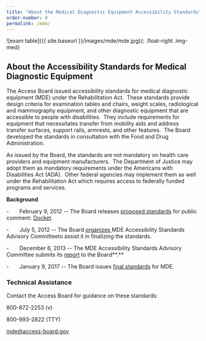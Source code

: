 ```yaml
---
title: "About the Medical Diagnostic Equipment Accessibility Standards"
order-number: 0
permalink: /mde/
---
```


![exam table]({{ site.baseurl }}/images/mde/mde.jpg){: .float-right .img-med}

About the Accessibility Standards for Medical Diagnostic Equipment
------------------------------------------------------------------

The Access Board issued accessibility standards for medical diagnostic equipment (MDE) under the Rehabilitation Act.  These standards provide design criteria for examination tables and chairs, weight scales, radiological and mammography equipment, and other diagnostic equipment that are accessible to people with disabilities.  They include requirements for equipment that necessitates transfer from mobility aids and address transfer surfaces, support rails, armrests, and other features.  The Board developed the standards in consultation with the Food and Drug Administration.

As issued by the Board, the standards are not mandatory on health care providers and equipment manufacturers.  The Department of Justice may adopt them as mandatory requirements under the Americans with Disabilities Act (ADA).  Other federal agencies may implement them as well under the Rehabilitation Act which requires access to federally funded programs and services.

**Background**

-       February 9, 2012 -- The Board releases [proposed standards](https://beta.regulations.gov/document/ATBCB-2012-0003-0001) for public comment: [Docket](https://beta.regulations.gov/docket/ATBCB-2012-0003).

-       July 5, 2012 -- The Board [organizes ](https://beta.regulations.gov/document/ATBCB-2012-0003-0064)MDE Accessibility Standards Advisory Committeeto assist it in finalizing the standards.

-       December 6, 2013 -- The MDE Accessibility Standards Advisory Committee submits its [report](https://beta.regulations.gov/document/ATBCB-2013-0009-0001) to the Board**.**

-       January 9, 2017 -- The Board issues [final standards](https://beta.regulations.gov/document/ATBCB-2012-0003-0077) for MDE.

### Technical Assistance

Contact the Access Board for guidance on these standards:

800-872-2253 (v)

800-993-2822 (TTY)

[mde@access-board.gov](mailto:mde@access-board.gov)